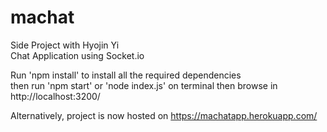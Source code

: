 # machat
Side Project with Hyojin Yi  
Chat Application using Socket.io  
  
Run 'npm install' to install all the required dependencies  
then run 'npm start' or 'node index.js' on terminal then browse in http://localhost:3200/  
  
Alternatively, project is now hosted on https://machatapp.herokuapp.com/  
